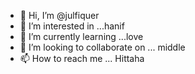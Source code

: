 - 👋 Hi, I’m @julfiquer
- 👀 I’m interested in ...hanif
- 🌱 I’m currently learning ...love
- 💞️ I’m looking to collaborate on ... middle
- 📫 How to reach me ...
Hittaha
<!---
Jewelrana2life/Jewelrana2life is a ✨ special ✨ repository because its `README.md` (this file) appears on your GitHub profile.
You can click the Preview link to take a look at your changes.
--->
